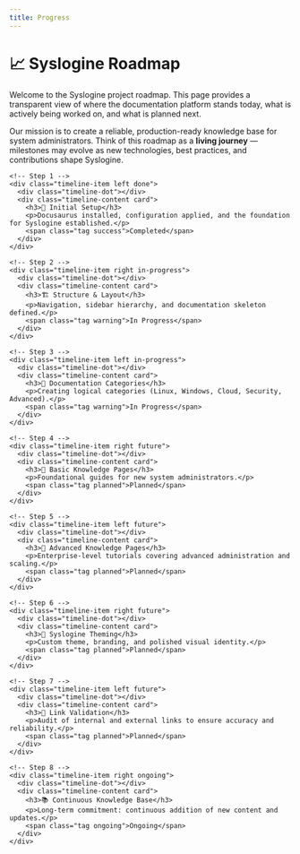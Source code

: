```yaml
---
title: Progress
---
```


<div class="progress-page">

  <div class="about-hero">
    <h1>📈 Syslogine Roadmap</h1>
    <p>
      Welcome to the Syslogine project roadmap.  
      This page provides a transparent view of where the documentation platform stands today,
      what is actively being worked on, and what is planned next.  
    </p>
    <p>
      Our mission is to create a reliable, production-ready knowledge base for system administrators.  
      Think of this roadmap as a <strong>living journey</strong> — milestones may evolve as new
      technologies, best practices, and contributions shape Syslogine.
    </p>
  </div>

  <div class="timeline">

    <!-- Step 1 -->
    <div class="timeline-item left done">
      <div class="timeline-dot"></div>
      <div class="timeline-content card">
        <h3>🚀 Initial Setup</h3>
        <p>Docusaurus installed, configuration applied, and the foundation for Syslogine established.</p>
        <span class="tag success">Completed</span>
      </div>
    </div>

    <!-- Step 2 -->
    <div class="timeline-item right in-progress">
      <div class="timeline-dot"></div>
      <div class="timeline-content card">
        <h3>🏗️ Structure & Layout</h3>
        <p>Navigation, sidebar hierarchy, and documentation skeleton defined.</p>
        <span class="tag warning">In Progress</span>
      </div>
    </div>

    <!-- Step 3 -->
    <div class="timeline-item left in-progress">
      <div class="timeline-dot"></div>
      <div class="timeline-content card">
        <h3>📂 Documentation Categories</h3>
        <p>Creating logical categories (Linux, Windows, Cloud, Security, Advanced).</p>
        <span class="tag warning">In Progress</span>
      </div>
    </div>

    <!-- Step 4 -->
    <div class="timeline-item right future">
      <div class="timeline-dot"></div>
      <div class="timeline-content card">
        <h3>📘 Basic Knowledge Pages</h3>
        <p>Foundational guides for new system administrators.</p>
        <span class="tag planned">Planned</span>
      </div>
    </div>

    <!-- Step 5 -->
    <div class="timeline-item left future">
      <div class="timeline-dot"></div>
      <div class="timeline-content card">
        <h3>📗 Advanced Knowledge Pages</h3>
        <p>Enterprise-level tutorials covering advanced administration and scaling.</p>
        <span class="tag planned">Planned</span>
      </div>
    </div>

    <!-- Step 6 -->
    <div class="timeline-item right future">
      <div class="timeline-dot"></div>
      <div class="timeline-content card">
        <h3>🎨 Syslogine Theming</h3>
        <p>Custom theme, branding, and polished visual identity.</p>
        <span class="tag planned">Planned</span>
      </div>
    </div>

    <!-- Step 7 -->
    <div class="timeline-item left future">
      <div class="timeline-dot"></div>
      <div class="timeline-content card">
        <h3>🔗 Link Validation</h3>
        <p>Audit of internal and external links to ensure accuracy and reliability.</p>
        <span class="tag planned">Planned</span>
      </div>
    </div>

    <!-- Step 8 -->
    <div class="timeline-item right ongoing">
      <div class="timeline-dot"></div>
      <div class="timeline-content card">
        <h3>📚 Continuous Knowledge Base</h3>
        <p>Long-term commitment: continuous addition of new content and updates.</p>
        <span class="tag ongoing">Ongoing</span>
      </div>
    </div>

  </div>
</div>
